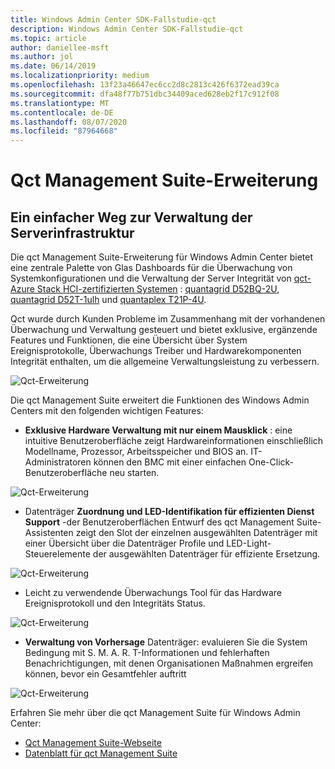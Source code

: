 ```yaml
---
title: Windows Admin Center SDK-Fallstudie-qct
description: Windows Admin Center SDK-Fallstudie-qct
ms.topic: article
author: daniellee-msft
ms.author: jol
ms.date: 06/14/2019
ms.localizationpriority: medium
ms.openlocfilehash: 13f23a46647ec6cc2d8c2813c426f6372ead39ca
ms.sourcegitcommit: dfa48f77b751dbc34409aced628eb2f17c912f08
ms.translationtype: MT
ms.contentlocale: de-DE
ms.lasthandoff: 08/07/2020
ms.locfileid: "87964668"
---
```

# <a name="qct-management-suite-extension"></a>Qct Management Suite-Erweiterung

## <a name="a-simple-path-to-server-infrastructure-management"></a>Ein einfacher Weg zur Verwaltung der Serverinfrastruktur

Die qct Management Suite-Erweiterung für Windows Admin Center bietet eine zentrale Palette von Glas Dashboards für die Überwachung von Systemkonfigurationen und die Verwaltung der Server Integrität von [qct-Azure Stack HCI-zertifizierten Systemen](https://go.qct.io/solutions/enterprise-private-cloud/qxstack-windows-server-cloud-ready-appliances/windows-server-software-defined-solution-wssd/) : [quantagrid D52BQ-2U](https://www.qct.io/product/index/Server/rackmount-server/2U-Rackmount-Server/QuantaGrid-D52BQ-2U), [quantagrid D52T-1ulh](https://www.qct.io/product/index/Storage/Storage-Server/1U-Storage-Server/QuantaGrid-D52T-1ULH) und [quantaplex T21P-4U](https://www.qct.io/product/index/Storage/Storage-Server/4U-Storage-Server/QuantaPlex-T21P-4U).

Qct wurde durch Kunden Probleme im Zusammenhang mit der vorhandenen Überwachung und Verwaltung gesteuert und bietet exklusive, ergänzende Features und Funktionen, die eine Übersicht über System Ereignisprotokolle, Überwachungs Treiber und Hardwarekomponenten Integrität enthalten, um die allgemeine Verwaltungsleistung zu verbessern.

![Qct-Erweiterung](../../media/extend-case-study-qct/D52T_DarkMode_Disk-Detail-General.PNG)

Die qct Management Suite erweitert die Funktionen des Windows Admin Centers mit den folgenden wichtigen Features:
- **Exklusive Hardware Verwaltung mit nur einem Mausklick** : eine intuitive Benutzeroberfläche zeigt Hardwareinformationen einschließlich Modellname, Prozessor, Arbeitsspeicher und BIOS an. IT-Administratoren können den BMC mit einer einfachen One-Click-Benutzeroberfläche neu starten.

![Qct-Erweiterung](../../media/extend-case-study-qct/D52T_Overview.PNG)

- Datenträger **Zuordnung und LED-Identifikation für effizienten Dienst Support** -der Benutzeroberflächen Entwurf des qct Management Suite-Assistenten zeigt den Slot der einzelnen ausgewählten Datenträger mit einer Übersicht über die Datenträger Profile und LED-Light-Steuerelemente der ausgewählten Datenträger für effiziente Ersetzung.

![Qct-Erweiterung](../../media/extend-case-study-qct/T21P_disk_mapping.png)

- Leicht zu verwendende Überwachungs Tool für das Hardware Ereignisprotokoll und den Integritäts Status.

![Qct-Erweiterung](../../media/extend-case-study-qct/D52T_event_log.PNG)

- **Verwaltung von Vorhersage** Datenträger: evaluieren Sie die System Bedingung mit S. M. A. R. T-Informationen und fehlerhaften Benachrichtigungen, mit denen Organisationen Maßnahmen ergreifen können, bevor ein Gesamtfehler auftritt

![Qct-Erweiterung](../../media/extend-case-study-qct/T21P_SMART.PNG)

Erfahren Sie mehr über die qct Management Suite für Windows Admin Center:
- [Qct Management Suite-Webseite](https://go.qct.io/solutions/enterprise-private-cloud/qxstack-windows-server-cloud-ready-appliances/)
- [Datenblatt für qct Management Suite](https://go.qct.io/wp-content/uploads/2019/04/WAC-data-sheet_v04222019.pdf)